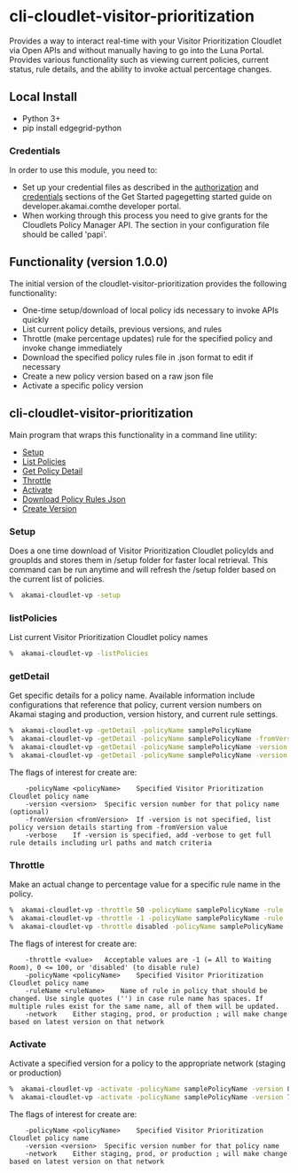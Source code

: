 # cli-cloudlet-visitor-prioritization
Provides a way to interact real-time with your Visitor Prioritization Cloudlet via Open APIs and without manually having to go into the Luna Portal. Provides various functionality such as viewing current policies, current status, rule details, and the ability to invoke actual percentage changes.

## Local Install
* Python 3+
* pip install edgegrid-python

### Credentials
In order to use this module, you need to:
* Set up your credential files as described in the [authorization](https://developer.akamai.com/introduction/Prov_Creds.html) and [credentials](https://developer.akamai.com/introduction/Conf_Client.html) sections of the Get Started pagegetting started guide on developer.akamai.comthe developer portal.  
* When working through this process you need to give grants for the Cloudlets Policy Manager API.  The section in your configuration file should be called 'papi'.

## Functionality (version 1.0.0)
The initial version of the cloudlet-visitor-prioritization provides the following functionality:
* One-time setup/download of local policy ids necessary to invoke APIs quickly
* List current policy details, previous versions, and rules
* Throttle (make percentage updates) rule for the specified policy and invoke change immediately
* Download the specified policy rules file in .json format to edit if necessary
* Create a new policy version based on a raw json file
* Activate a specific policy version

## cli-cloudlet-visitor-prioritization
Main program that wraps this functionality in a command line utility:
* [Setup](#setup)
* [List Policies](#listpolicies)
* [Get Policy Detail](#getdetail)
* [Throttle](#throttle)
* [Activate](#activate)
* [Download Policy Rules Json](#generateRulesJson)
* [Create Version](#createVersion)

### Setup
Does a one time download of Visitor Prioritization Cloudlet policyIds and groupIds and stores them in /setup folder for faster local retrieval. This command can be run anytime and will refresh the /setup folder based on the current list of policies. 

```bash
%  akamai-cloudlet-vp -setup
```

### listPolicies
List current Visitor Prioritization Cloudlet policy names  

```bash
%  akamai-cloudlet-vp -listPolicies
```

### getDetail
Get specific details for a policy name. Available information include configurations that reference that policy, current version numbers on Akamai staging and production, version history, and current rule settings.

```bash
%  akamai-cloudlet-vp -getDetail -policyName samplePolicyName
%  akamai-cloudlet-vp -getDetail -policyName samplePolicyName -fromVersion 37
%  akamai-cloudlet-vp -getDetail -policyName samplePolicyName -version 66
%  akamai-cloudlet-vp -getDetail -policyName samplePolicyName -version 66 -verbose
```

The flags of interest for create are:

```
    -policyName <policyName>	Specified Visitor Prioritization Cloudlet policy name
    -version <version>	Specific version number for that policy name (optional)
	-fromVersion <fromVersion>	If -version is not specified, list policy version details starting from -fromVersion value
    -verbose	If -version is specified, add -verbose to get full rule details including url paths and match criteria

```

### Throttle
Make an actual change to percentage value for a specific rule name in the policy.

```bash
%  akamai-cloudlet-vp -throttle 50 -policyName samplePolicyName -rule 'ruleName' -network staging
%  akamai-cloudlet-vp -throttle -1 -policyName samplePolicyName -rule 'ruleName' -network staging
%  akamai-cloudlet-vp -throttle disabled -policyName samplePolicyName -rule 'ruleName' -network prod
```

The flags of interest for create are:

```
    -throttle <value>	Acceptable values are -1 (= All to Waiting Room), 0 <= 100, or 'disabled' (to disable rule)
    -policyName <policyName>	Specified Visitor Prioritization Cloudlet policy name
	-ruleName <ruleName>	Name of rule in policy that should be changed. Use single quotes ('') in case rule name has spaces. If multiple rules exist for the same name, all of them will be updated.
    -network	Either staging, prod, or production ; will make change based on latest version on that network

```

### Activate
Activate a specified version for a policy to the appropriate network (staging or production)

```bash
%  akamai-cloudlet-vp -activate -policyName samplePolicyName -version 87 -network staging
%  akamai-cloudlet-vp -activate -policyName samplePolicyName -version 71 -network prod
```

The flags of interest for create are:

```
    -policyName <policyName>	Specified Visitor Prioritization Cloudlet policy name
    -version <version>	Specific version number for that policy name
    -network	Either staging, prod, or production ; will make change based on latest version on that network

```
